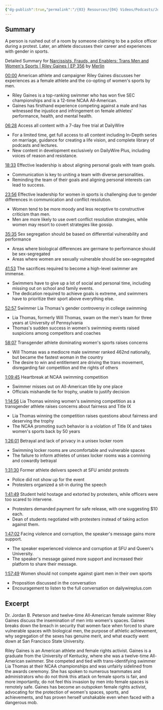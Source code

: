 ```yaml
---
{"dg-publish":true,"permalink":"/{03} Resources/{04} Videos/Podcasts/Jordan Peterson Podcast/Narcissists Frauds and Enablers Trans Men and Womens Sports -  Riley Gaines/","title":"Narcissists Frauds and Enablers: Trans Men and Women's Sports | Riley Gaines | EP 356","tags":["podcast","YouTube"]}
---
```



## Summary

A person is rushed out of a room by someone claiming to be a police officer during a protest. Later, an athlete discusses their career and experiences with gender in sports.

Detailed Summary for [Narcissists, Frauds, and Enablers: Trans Men and Women's Sports | Riley Gaines | EP 356](https://www.youtube.com/watch?v=08DSMeEpQyY) by [Merlin](https://merlin.foyer.work/)

[00:00](https://www.youtube.com/watch?v=08DSMeEpQyY&t=0) American athlete and campaigner Riley Gaines discusses her experiences as a female athlete and the co-opting of women's sports by men.

- Riley Gaines is a top-ranking swimmer who has won five SEC championships and is a 12-time NCAA All-American.
- Gaines has firsthand experience competing against a male and has witnessed the injustice and infringement on female athletes' performance, health, and mental health.

[06:28](https://www.youtube.com/watch?v=08DSMeEpQyY&t=388) Access all content with a 7-day free trial at DailyWire

- For a limited time, get full access to all content including In-Depth series on marriage, guidance for creating a life vision, and complete library of podcasts and lectures.
- New content in development exclusively on DailyWire Plus, including voices of reason and resistance.

[18:33](https://www.youtube.com/watch?v=08DSMeEpQyY&t=1113) Effective leadership is about aligning personal goals with team goals.

- Communication is key to uniting a team with diverse personalities.
- Reminding the team of their goals and aligning personal interests can lead to success.

[23:56](https://www.youtube.com/watch?v=08DSMeEpQyY&t=1436) Effective leadership for women in sports is challenging due to gender differences in communication and conflict resolution.

- Women tend to be more moody and less receptive to constructive criticism than men.
- Men are more likely to use overt conflict resolution strategies, while women may resort to covert strategies like gossip.

[35:35](https://www.youtube.com/watch?v=08DSMeEpQyY&t=2135) Sex segregation should be based on differential vulnerability and performance

- Areas where biological differences are germane to performance should be sex-segregated
- Areas where women are sexually vulnerable should be sex-segregated

[41:53](https://www.youtube.com/watch?v=08DSMeEpQyY&t=2513) The sacrifices required to become a high-level swimmer are immense.

- Swimmers have to give up a lot of social and personal time, including missing out on school and family events.
- The dedication required to achieve goals is extreme, and swimmers have to prioritize their sport above everything else.

[52:57](https://www.youtube.com/watch?v=08DSMeEpQyY&t=3177) Swimmer Lia Thomas's gender controversy in college swimming

- Lia Thomas, formerly Will Thomas, swam on the men's team for three years at University of Pennsylvania
- Thomas's sudden success in women's swimming events raised suspicions among competitors and coaches

[58:07](https://www.youtube.com/watch?v=08DSMeEpQyY&t=3487) Transgender athlete dominating women's sports raises concerns

- Will Thomas was a mediocre male swimmer ranked 462nd nationally, but became the fastest woman in the country
- The desire to win and entitlement are driving the trans movement, disregarding fair competition and the rights of others

[1:09:45](https://www.youtube.com/watch?v=08DSMeEpQyY&t=4185) Heartbreak at NCAA swimming competition

- Swimmer misses out on All-American title by one place
- Officials mishandle tie for trophy, unable to justify decision

[1:14:56](https://www.youtube.com/watch?v=08DSMeEpQyY&t=4496) Lia Thomas winning women's swimming competition as a transgender athlete raises concerns about fairness and Title IX

- Lia Thomas winning the competition raises questions about fairness and deserving the trophy
- The NCAA promoting such behavior is a violation of Title IX and takes women's sports back by 50 years

[1:26:01](https://www.youtube.com/watch?v=08DSMeEpQyY&t=5161) Betrayal and lack of privacy in a unisex locker room

- Swimming locker rooms are uncomfortable and vulnerable spaces
- The failure to inform athletes of unisex locker rooms was a conniving and cowardly betrayal

[1:31:30](https://www.youtube.com/watch?v=08DSMeEpQyY&t=5490) Former athlete delivers speech at SFU amidst protests

- Police did not show up for the event
- Protesters organized a sit-in during the speech

[1:41:49](https://www.youtube.com/watch?v=08DSMeEpQyY&t=6109) Student held hostage and extorted by protesters, while officers were too scared to intervene.

- Protesters demanded payment for safe release, with one suggesting $10 each.
- Dean of students negotiated with protesters instead of taking action against them.

[1:47:02](https://www.youtube.com/watch?v=08DSMeEpQyY&t=6422) Facing violence and corruption, the speaker's message gains more support.

- The speaker experienced violence and corruption at SFU and Queen's University.
- The speaker's message gained more support and increased their platform to share their message.

[1:57:49](https://www.youtube.com/watch?v=08DSMeEpQyY&t=7069) Women should not compete against giant men in their own sports

- Proposition discussed in the conversation
- Encouragement to listen to the full conversation on dailywireplus.com

## Excerpt

Dr. Jordan B. Peterson and twelve-time All-American female swimmer Riley Gaines discuss the insemination of men into women's spaces. Gaines breaks down the breach in security that women face when forced to share vulnerable spaces with biological men, the purpose of athletic achievement, why segregation of the sexes has genuine merit, and what exactly went down at San Francisco State University.

Riley Gaines is an American athlete and female rights activist. Gaines is a graduate from the University of Kentucky, where she was a twelve-time All-American swimmer. She competed and tied with trans-identifying swimmer Lia Thomas at their NCAA championships and was unfairly sidelined from the awards ceremony. She has spoken to numerous teammates and administrators who do not think this attack on female sports is fair, and more importantly, do not feel this invasion by men into female spaces is remotely safe. Gaines has become an outspoken female rights activist, advocating for the protection of women's spaces, sports, and achievements, and has proven herself unshakable even when faced with a dangerous mob.
